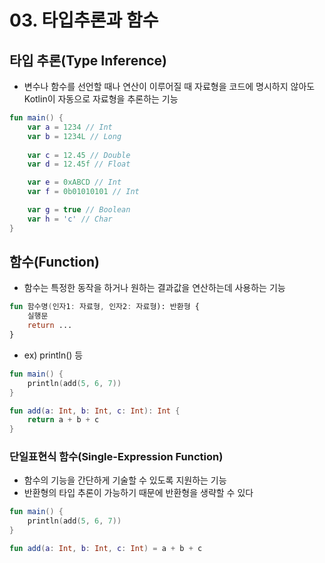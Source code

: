 # 03. 타입추론과 함수
## 타입 추론(Type Inference)
- 변수나 함수를 선언할 때나 연산이 이루어질 때 자료형을 코드에 명시하지 않아도 Kotlin이 자동으로 자료형을 추론하는 기능
```kotlin
fun main() {
    var a = 1234 // Int
    var b = 1234L // Long
    
    var c = 12.45 // Double
    var d = 12.45f // Float

    var e = 0xABCD // Int
    var f = 0b01010101 // Int

    var g = true // Boolean
    var h = 'c' // Char
}
```

## 함수(Function)
- 함수는 특정한 동작을 하거나 원하는 결과값을 연산하는데 사용하는 기능
```kotlin
fun 함수명(인자1: 자료형, 인자2: 자료형): 반환형 {
    실행문
    return ...
}
```
- ex) println() 등

```kotlin
fun main() {
    println(add(5, 6, 7))
}

fun add(a: Int, b: Int, c: Int): Int {
    return a + b + c
}
```

### 단일표현식 함수(Single-Expression Function)
- 함수의 기능을 간단하게 기술할 수 있도록 지원하는 기능
- 반환형의 타입 추론이 가능하기 때문에 반환형을 생략할 수 있다
```kotlin
fun main() {
    println(add(5, 6, 7))
}

fun add(a: Int, b: Int, c: Int) = a + b + c